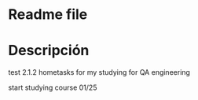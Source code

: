 # Readme file
# Descripción 



test 2.1.2
hometasks for my studying for QA engineering 

start studying course 01/25
